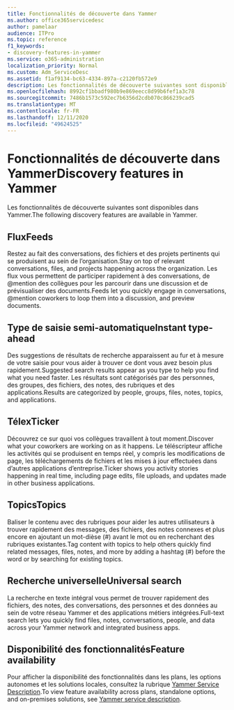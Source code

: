 ```yaml
---
title: Fonctionnalités de découverte dans Yammer
ms.author: office365servicedesc
author: pamelaar
audience: ITPro
ms.topic: reference
f1_keywords:
- discovery-features-in-yammer
ms.service: o365-administration
localization_priority: Normal
ms.custom: Adm_ServiceDesc
ms.assetid: f1af9134-bc63-4334-897a-c2120fb572e9
description: Les fonctionnalités de découverte suivantes sont disponibles dans Yammer.
ms.openlocfilehash: 8992cf1bbadf980b9e869eecc8d99b6fef1a3c78
ms.sourcegitcommit: 7486b1573c592ec7b6356d2cdb070c866239cad5
ms.translationtype: MT
ms.contentlocale: fr-FR
ms.lasthandoff: 12/11/2020
ms.locfileid: "49624525"
---
```

# <a name="discovery-features-in-yammer"></a><span data-ttu-id="d3e1d-103">Fonctionnalités de découverte dans Yammer</span><span class="sxs-lookup"><span data-stu-id="d3e1d-103">Discovery features in Yammer</span></span>

<span data-ttu-id="d3e1d-104">Les fonctionnalités de découverte suivantes sont disponibles dans Yammer.</span><span class="sxs-lookup"><span data-stu-id="d3e1d-104">The following discovery features are available in Yammer.</span></span>
  
## <a name="feeds"></a><span data-ttu-id="d3e1d-105">Flux</span><span class="sxs-lookup"><span data-stu-id="d3e1d-105">Feeds</span></span>

<span data-ttu-id="d3e1d-106">Restez au fait des conversations, des fichiers et des projets pertinents qui se produisent au sein de l’organisation.</span><span class="sxs-lookup"><span data-stu-id="d3e1d-106">Stay on top of relevant conversations, files, and projects happening across the organization.</span></span> <span data-ttu-id="d3e1d-107">Les flux vous permettent de participer rapidement à des conversations, de @mention des collègues pour les parcourir dans une discussion et de prévisualiser des documents.</span><span class="sxs-lookup"><span data-stu-id="d3e1d-107">Feeds let you quickly engage in conversations, @mention coworkers to loop them into a discussion, and preview documents.</span></span>

## <a name="instant-type-ahead"></a><span data-ttu-id="d3e1d-108">Type de saisie semi-automatique</span><span class="sxs-lookup"><span data-stu-id="d3e1d-108">Instant type-ahead</span></span>

<span data-ttu-id="d3e1d-109">Des suggestions de résultats de recherche apparaissent au fur et à mesure de votre saisie pour vous aider à trouver ce dont vous avez besoin plus rapidement.</span><span class="sxs-lookup"><span data-stu-id="d3e1d-109">Suggested search results appear as you type to help you find what you need faster.</span></span> <span data-ttu-id="d3e1d-110">Les résultats sont catégorisés par des personnes, des groupes, des fichiers, des notes, des rubriques et des applications.</span><span class="sxs-lookup"><span data-stu-id="d3e1d-110">Results are categorized by people, groups, files, notes, topics, and applications.</span></span>
    
## <a name="ticker"></a><span data-ttu-id="d3e1d-111">Télex</span><span class="sxs-lookup"><span data-stu-id="d3e1d-111">Ticker</span></span>

<span data-ttu-id="d3e1d-112">Découvrez ce sur quoi vos collègues travaillent à tout moment.</span><span class="sxs-lookup"><span data-stu-id="d3e1d-112">Discover what your coworkers are working on as it happens.</span></span> <span data-ttu-id="d3e1d-113">Le téléscripteur affiche les activités qui se produisent en temps réel, y compris les modifications de page, les téléchargements de fichiers et les mises à jour effectuées dans d’autres applications d’entreprise.</span><span class="sxs-lookup"><span data-stu-id="d3e1d-113">Ticker shows you activity stories happening in real time, including page edits, file uploads, and updates made in other business applications.</span></span>
  
## <a name="topics"></a><span data-ttu-id="d3e1d-114">Topics</span><span class="sxs-lookup"><span data-stu-id="d3e1d-114">Topics</span></span>

<span data-ttu-id="d3e1d-115">Baliser le contenu avec des rubriques pour aider les autres utilisateurs à trouver rapidement des messages, des fichiers, des notes connexes et plus encore en ajoutant un mot-dièse (#) avant le mot ou en recherchant des rubriques existantes.</span><span class="sxs-lookup"><span data-stu-id="d3e1d-115">Tag content with topics to help others quickly find related messages, files, notes, and more by adding a hashtag (#) before the word or by searching for existing topics.</span></span>
  
## <a name="universal-search"></a><span data-ttu-id="d3e1d-116">Recherche universelle</span><span class="sxs-lookup"><span data-stu-id="d3e1d-116">Universal search</span></span>

<span data-ttu-id="d3e1d-117">La recherche en texte intégral vous permet de trouver rapidement des fichiers, des notes, des conversations, des personnes et des données au sein de votre réseau Yammer et des applications métiers intégrées.</span><span class="sxs-lookup"><span data-stu-id="d3e1d-117">Full-text search lets you quickly find files, notes, conversations, people, and data across your Yammer network and integrated business apps.</span></span>
  
## <a name="feature-availability"></a><span data-ttu-id="d3e1d-118">Disponibilité des fonctionnalités</span><span class="sxs-lookup"><span data-stu-id="d3e1d-118">Feature availability</span></span>

<span data-ttu-id="d3e1d-119">Pour afficher la disponibilité des fonctionnalités dans les plans, les options autonomes et les solutions locales, consultez la rubrique [Yammer Service Description](yammer-service-description.md).</span><span class="sxs-lookup"><span data-stu-id="d3e1d-119">To view feature availability across plans, standalone options, and on-premises solutions, see [Yammer service description](yammer-service-description.md).</span></span>
  
  
